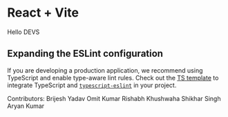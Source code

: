 # React + Vite

Hello DEVS

## Expanding the ESLint configuration

If you are developing a production application, we recommend using TypeScript and enable type-aware lint rules. Check out the [TS template](https://github.com/vitejs/vite/tree/main/packages/create-vite/template-react-ts) to integrate TypeScript and [`typescript-eslint`](https://typescript-eslint.io) in your project.

Contributors:
    Brijesh Yadav
    Omit Kumar
    Rishabh Khushwaha
    Shikhar Singh
    Aryan Kumar